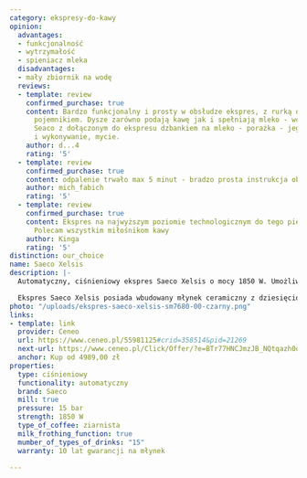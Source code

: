 ```yaml
---
category: ekspresy-do-kawy
opinion:
  advantages:
  - funkcjonalność
  - wytrzymałość
  - spieniacz mleka
  disadvantages:
  - mały zbiornik na wodę
  reviews:
  - template: review
    confirmed_purchase: true
    content: Bardzo funkcjonalny i prosty w obsłudze ekspres, z rurką do mleka i funkcjonalnym
      pojemnikiem. Dysze zarówno podają kawę jak i spełniają mleko - wcześnej miałem
      Seaco z dołączonym do ekspresu dzbankiem na mleko - porażka - jego wkładanie
      i wykonywanie, mycie.
    author: d...4
    rating: '5'
  - template: review
    confirmed_purchase: true
    content: odpalenie trwało max 5 minut - bradzo prosta instrukcja obrazkowa
    author: mich_fabich
    rating: '5'
  - template: review
    confirmed_purchase: true
    content: Ekspres na najwyższym poziomie technologicznym do tego piękny design.
      Polecam wszystkim miłośnikom kawy
    author: Kinga
    rating: '5'
distinction: our_choice
name: Saeco Xelsis
description: |-
  Automatyczny, ciśnieniowy ekspres Saeco Xelsis o mocy 1850 W. Umożliwia przygotowanie i personalizację piętnastu najpopularniejszych napojów kawowych. Urządzenie zostało wyposażone w szereg innowacyjnych technologii, takich jak funkcja HygieSteam, Aqua Clean, samoczynne czyszczenie automatyczne, a także dotykowy interfejs.

  Ekspres Saeco Xelsis posiada wbudowany młynek ceramiczny z dziesięcioletnią gwarancją. Użytkownik ma możliwość personalizacji ustawień, wybierając jeden z dwunastu poziomów grubości mielenia, co w znaczący sposób wpływa na intensywność napoju. Filtr AquaClean zapewnia czystą, zdrową i krystalicznie czystą wodę. Ponadto, dla miłośników kaw mlecznych ekspres został wyposażony w spieniacz do mleka. Dzięki temu za pomocą zaledwie kilku przycisków urządzenie potrafi przygotować najpopularniejsze kawy z puszystą mleczną pianką jak cappuccino lub white flat. Ekspres jest czyszczony automatycznie tuż przed rozpoczęciem nowego procesu parzenia.
photo: "/uploads/ekspres-saeco-xelsis-sm7680-00-czarny.png"
links:
- template: link
  provider: Ceneo
  url: https://www.ceneo.pl/55981125#crid=358514&pid=21269
  next-url: https://www.ceneo.pl/Click/Offer/?e=BTr77HNCJmzJB_NQtqazh0qMGYl5N3BFSkxnsM1yflsbPv0c7zC7ew5YNVISazglhm9opUXeZb-0f74JJRyx30blTvUANYlJpJ9MSOM7ZfPfwl7QeWAX2unHS6CqEuKWTSF_jh65waUreuwy_eQbTqsk9YYbYta5p7gmY3Jv1Jv0FyODSy5zW49XzOUowv-pXN7c0ZWdKfilUEzCWQUN3aYsRvGCFqQthh3QM0f2Y8ClUEzCWQUN3aVQTMJZBQ3djj0gYdD-u7rnzHQt2i5FW2AQoy7Tz6C5kZEcjPV8MCqz0MV3oAKODKFHspby-8fcgWvj8JIi1YYZWv9dOJHXF1_S3ul7T5DjihK8dP35GckrMDss0YXnS1VV2FJ9yzrTP8fhmNswdm0=&a=2&rc=notset
  anchor: Kup od 4989,00 zł
properties:
  type: ciśnieniowy
  functionality: automatyczny
  brand: Saeco
  mill: true
  pressure: 15 bar
  strength: 1850 W
  type_of_coffee: ziarnista
  milk_frothing_function: true
  mumber_of_types_of_drinks: "15"
  warranty: 10 lat gwarancji na młynek

---
```

